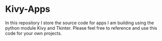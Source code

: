 # Kivy-Apps
In this repository I store the source code for apps I am building using the python module Kivy and Tkinter.
Please feel free to reference and use this code for your own projects. 
